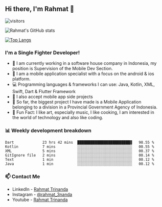 ## Hi there, I'm Rahmat 👋
![visitors](https://visitor-badge.glitch.me/badge?page_id=https://github.com/rahmat3nanda/)

![Rahmat's GitHub stats](https://github-readme-stats.vercel.app/api?username=rahmat3nanda&count_private=true&show_icons=true&theme=radical)

[![Top Langs](https://github-readme-stats.vercel.app/api/top-langs/?username=rahmat3nanda&show_icons=true&theme=radical&layout=compact)](https://github.com/rahmat3nanda/github-readme-stats)

### I'm a Single Fighter Developer!
- :office: I am currently working in a software house company in Indonesia, my position is Supervision of the Mobile Dev Section.
- :iphone: I am a mobile application specialist with a focus on the android & ios platform.
- :computer: Programming languages & frameworks I can use: Java, Kotlin, XML, Swift, Dart & Flutter Framework
- :handshake: I also accept mobile app side projects
- :police_car: So far, the biggest project I have made is a Mobile Application belonging to a division in a Provincial Government Agency of Indonesia.
- :notebook: Fun Fact: I like art, especially music, I like cooking, I am interested in the world of technology and also like coding.

### 📊 Weekly development breakdown

<!--START_SECTION:waka-->

```text
Dart             23 hrs 42 mins  ████████████████████████▓   98.55 %
Kotlin           7 mins          ░░░░░░░░░░░░░░░░░░░░░░░░░   00.55 %
XML              5 mins          ░░░░░░░░░░░░░░░░░░░░░░░░░   00.37 %
GitIgnore file   2 mins          ░░░░░░░░░░░░░░░░░░░░░░░░░   00.14 %
Text             1 min           ░░░░░░░░░░░░░░░░░░░░░░░░░   00.12 %
Java             1 min           ░░░░░░░░░░░░░░░░░░░░░░░░░   00.12 %
```

<!--END_SECTION:waka-->

### 📫 Contact Me
- LinkedIn - [Rahmat Trinanda](https://www.linkedin.com/in/rahmat-trinanda/)
- Instagram - [@rahmat_3nanda](https://www.instagram.com/rahmat_3nanda/)
- Youtube - [Rahmat Trinanda](https://www.youtube.com/channel/UCmhq5_o2cDpYsTtBl24XEAw)
